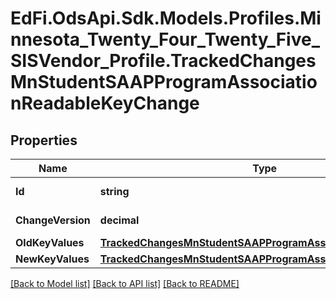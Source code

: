 # EdFi.OdsApi.Sdk.Models.Profiles.Minnesota_Twenty_Four_Twenty_Five_SISVendor_Profile.TrackedChangesMnStudentSAAPProgramAssociationReadableKeyChange

## Properties

Name | Type | Description | Notes
------------ | ------------- | ------------- | -------------
**Id** | **string** | Resource identifier | [optional] 
**ChangeVersion** | **decimal** | Change version | [optional] 
**OldKeyValues** | [**TrackedChangesMnStudentSAAPProgramAssociationReadableKey**](TrackedChangesMnStudentSAAPProgramAssociationReadableKey.md) |  | [optional] 
**NewKeyValues** | [**TrackedChangesMnStudentSAAPProgramAssociationReadableKey**](TrackedChangesMnStudentSAAPProgramAssociationReadableKey.md) |  | [optional] 

[[Back to Model list]](../README.md#documentation-for-models) [[Back to API list]](../README.md#documentation-for-api-endpoints) [[Back to README]](../README.md)

